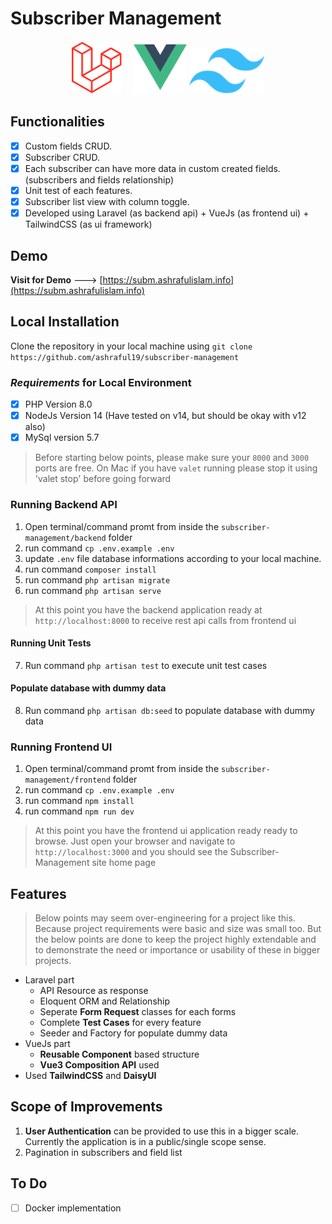 # Subscriber Management
<p align="center"><a href="https://laravel.com" target="_blank">
<img src="./github/laravel.svg" width="80"></a>&nbsp;&nbsp;&nbsp;&nbsp;
<a href="https://vuejs.org" target="_blank" rel="noopener noreferrer"><img width="85" src="./github/vuejs.png" alt="Vue logo"></a>
<a href="https://tailwindcss.com/" target="_blank">
      <img alt="Tailwind CSS" width="120" src="./github/tailwindcss.svg">
    </a>
</p>

## Functionalities

 - [x] Custom fields CRUD.
 - [x] Subscriber CRUD.
 - [x] Each subscriber can have more data in custom created fields. (subscribers and fields relationship)
 - [x] Unit test of each features.
 - [x] Subscriber list view with column toggle.
 - [x] Developed using Laravel (as backend api) + VueJs (as frontend ui) + TailwindCSS (as ui framework)

## Demo
**Visit for Demo** ---> [https://subm.ashrafulislam.info](https://subm.ashrafulislam.info)

## Local Installation
Clone the repository in your local machine using `git clone https://github.com/ashraful19/subscriber-management`

### *Requirements* for Local Environment

 - [x] PHP Version 8.0
 - [x] NodeJs Version 14 (Have tested on v14, but should be okay with v12 also)
 - [x] MySql version 5.7

> Before starting below points, please make sure your `8000` and `3000` ports are free. 
> On Mac if you have `valet` running please stop it using 'valet stop' before going forward

### Running Backend API
 1. Open terminal/command promt from inside the `subscriber-management/backend` folder
 2. run command `cp .env.example .env`
 3. update `.env` file database informations according to your local machine.
 4. run command `composer install`
 5. run command `php artisan migrate`
 6. run command `php artisan serve`

> At this point you have the backend application ready at `http://localhost:8000` to receive rest api calls from frontend ui

#### Running Unit Tests
7. Run command `php artisan test` to execute unit test cases

#### Populate database with dummy data
8. Run command `php artisan db:seed` to populate database with dummy data

### Running Frontend UI
 1. Open terminal/command promt from inside the `subscriber-management/frontend` folder
 2. run command `cp .env.example .env`
 3. run command `npm install`
 4. run command `npm run dev`

> At this point you have the frontend ui application ready
> ready to browse. Just open your browser and navigate to
> `http://localhost:3000` and you should see the Subscriber-Management site home page

## Features
> Below points may seem over-engineering for a project like this. Because project requirements were basic and size was small too. But the below points are done to keep the project highly extendable and to demonstrate the need or importance or usability of these in bigger projects.
 - Laravel part 
	 - API Resource as response
	 - Eloquent ORM and Relationship
	 - Seperate **Form Request** classes for each forms
     - Complete **Test Cases** for every feature
     - Seeder and Factory for populate dummy data
 - VueJs part
	 - **Reusable Component** based structure
	 - **Vue3 Composition API** used
 - Used **TailwindCSS** and **DaisyUI**

## Scope of Improvements
1. **User Authentication** can be provided to use this in a bigger scale. Currently the application is in a public/single scope sense.
2. Pagination in subscribers and field list


## To Do

 - [ ] Docker implementation
